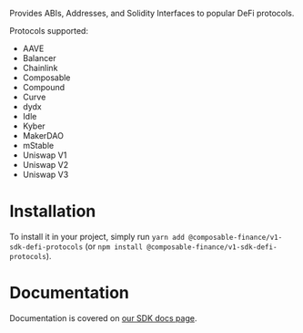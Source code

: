 Provides ABIs, Addresses, and Solidity Interfaces to popular DeFi protocols. 

Protocols supported:

- AAVE
- Balancer
- Chainlink
- Composable
- Compound
- Curve
- dydx
- Idle
- Kyber
- MakerDAO
- mStable
- Uniswap V1
- Uniswap V2
- Uniswap V3

# Installation

To install it in your project, simply run `yarn add @composable-finance/v1-sdk-defi-protocols` (or `npm install @composable-finance/v1-sdk-defi-protocols`).


# Documentation

Documentation is covered on [our SDK docs page](https://sdk-docs.composable.finance/sdk/protocols/overview-protocols).
